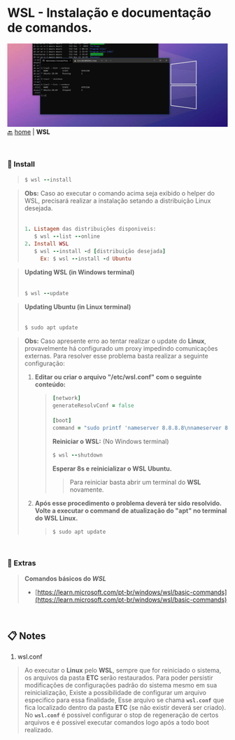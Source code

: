 # WSL <span align="right">- Instalação e documentação de comandos.</span>

![This is an image](/images/wsl-header.jpg)
[:back:](/README.md) [home](/README.md) | **WSL**

<br>

### 🚀 Install
> ```ruby
> $ wsl --install
> ```

> **Obs:** Caso ao executar o comando acima seja exibido o helper do WSL, precisará realizar a instalação setando a distribuição Linux desejada.
> ```ruby
>
> 1. Listagem das distribuições disponiveis:
>    $ wsl --list --online
> 2. Install WSL
>    $ wsl --install -d [distribuição desejada]
>      Ex: $ wsl --install -d Ubuntu
> ```

> **Updating WSL (in Windows terminal)**
> ```ruby
>
> $ wsl --update
> ```

> **Updating Ubuntu (in Linux terminal)**
> ```ruby
>
> $ sudo apt update
> 


> **Obs:** Caso apresente erro ao tentar realizar o update do **Linux**, provavelmente há configurado um proxy impedindo comunicações externas.
> Para resolver esse problema basta realizar a seguinte configuração:
> 1. **Editar ou criar o arquivo "/etc/wsl.conf" com o seguinte conteúdo:**
>    > ```ruby
>    > [network]
>    > generateResolvConf = false
>    > 
>    > [boot]
>    > command = "sudo printf 'nameserver 8.8.8.8\nnameserver 8.8.4.4' > /etc/resolv.conf"
>    > ``` 
>    > **Reiniciar o WSL:** (No Windows terminal)
>    > 
>    > ```ruby
>    > $ wsl --shutdown
>    > ```
>    > **Esperar 8s e reinicializar o WSL Ubuntu.**
>    > 
>    >    > Para reiniciar basta abrir um terminal do **WSL** novamente.
>
> 2. **Após esse procedimento o problema deverá ter sido resolvido. Volte a executar o command de atualização do "apt" no terminal do WSL Linux.**
>    > ```ruby
>    > $ sudo apt update
>    > ```


<br />

### 📌 Extras
> __Comandos básicos do ***WSL***__
> - [https://learn.microsoft.com/pt-br/windows/wsl/basic-commands](https://learn.microsoft.com/pt-br/windows/wsl/basic-commands)


<br />

## 📋 Notes

1. wsl.conf
> Ao executar o __Linux__ pelo __WSL__, sempre que for reiniciado o sistema, os arquivos da pasta __ETC__ serão restaurados.
> Para poder persistir modificações de configurações padrão do sistema mesmo em sua reinicialização, Existe a possibilidade de configurar um arquivo especifico para essa finalidade, Esse arquivo se chama __`wsl.conf`__ que fica localizado dentro da pasta __ETC__ (se não existir deverá ser criado).
> No __`wsl.conf`__ é possivel configurar o stop de regeneração de certos arquivos e é possivel executar comandos logo após a todo boot realizado.
